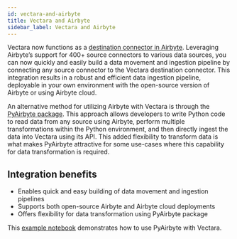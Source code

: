 ```yaml
---
id: vectara-and-airbyte
title: Vectara and Airbyte
sidebar_label: Vectara and Airbyte
---
```



Vectara now functions as a [destination connector in Airbyte](https://docs.airbyte.com/integrations/destinations/vectara). Leveraging Airbyte’s support for 
400+ source connectors to various data sources, you can now quickly and easily 
build a data movement and ingestion pipeline by connecting any source 
connector to the Vectara destination connector. This integration results in a 
robust and efficient data ingestion pipeline, deployable in your own 
environment with the open-source version of Airbyte or using Airbyte cloud.

An alternative method for utilizing Airbyte with Vectara is through the 
[PyAirbyte package](https://vectara.com/blog/ingesting-data-into-vectara-using-pyairbyte/). This approach allows developers to write Python code to 
read data from any source using Airbyte, perform multiple transformations 
within the Python environment, and then directly ingest the data into Vectara 
using its API. This added flexibility to transform data is what makes 
PyAirbyte attractive for some use-cases where this capability for data 
transformation is required.

## Integration benefits

* Enables quick and easy building of data movement and ingestion pipelines
* Supports both open-source Airbyte and Airbyte cloud deployments
* Offers flexibility for data transformation using PyAirbyte package

This [example notebook](https://github.com/vectara/example-notebooks/blob/main/notebooks/pyairbyte-demo.ipynb) demonstrates how to use PyAirbyte with Vectara.
